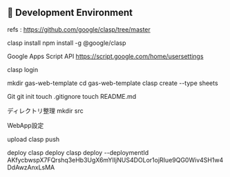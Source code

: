 ## 📝 Development Environment

refs : https://github.com/google/clasp/tree/master

clasp install
npm install -g @google/clasp

Google Apps Script API
https://script.google.com/home/usersettings

clasp login


mkdir gas-web-template
cd gas-web-template
clasp create --type sheets

Git
git init
touch .gitignore
touch README.md

ディレクトリ整理
mkdir src

WebApp設定


upload
clasp push

deploy
clasp deploy
clasp deploy --deploymentId AKfycbwspX7FQrshq3eHb3UgX6mYIIjNUS4DOLor1ojRIue9QG0Wiv4SH1w4DdAwzAnxLsMA